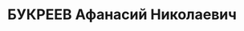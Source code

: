 ---
title: БУКРЕЕВ Афанасий Николаевич
description: 'пришел в Баку с 11-ой армией, которая установила Советскую власть в
  Заквказье. Он был хорошо знаком с Кировым и Орджоникидзе. В связи с организацией
  Закавказкой Федерации в составе Азербайджана, Армении и Грузии, со столицей в Тбилиси,
  его перевели на работу в Тбилиси. Федерация просуществовала недолго, и дед остался
  работать в Правительстве Грузии. Тогда и моя семья переехала тоже в Тбилиси, где
  я вырос и окончил одиннадцатилетнюю среднюю школу.

  В 1937 году деда арестовали и расстреляли по приговору чрезвычайной тройки на третий
  день после ареста.'
---